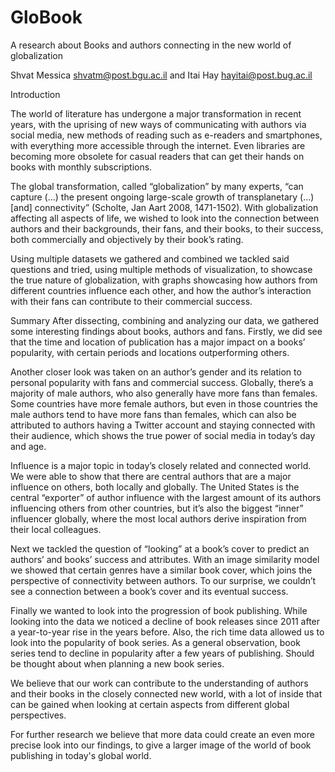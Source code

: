 # GloBook
A research about Books and authors connecting in the new world of globalization

Shvat Messica	shvatm@post.bgu.ac.il and Itai Hay	hayitai@post.bug.ac.il

Introduction

The world of literature has undergone a major transformation in recent years, with the uprising of new ways of communicating with authors via social media, new methods of reading such as e-readers and smartphones, with everything more accessible through the internet. Even libraries are becoming more obsolete for casual readers that can get their hands on books with monthly subscriptions.

The global transformation, called “globalization” by many experts, “can capture (...) the present ongoing large-scale growth of transplanetary (...) [and] connectivity” (Scholte, Jan Aart 2008, 1471-1502).
With globalization affecting all aspects of life, we wished to look into the connection between authors and their backgrounds, their fans, and their books, to their success, both commercially and objectively by their book’s rating.

Using multiple datasets we gathered and combined we tackled said questions and tried, using multiple methods of visualization, to showcase the true nature of globalization, with graphs showcasing how authors from different countries influence each other, and how the author’s interaction with their fans can contribute to their commercial success.


Summary
After dissecting, combining and analyzing our data, we gathered some interesting findings about books, authors and fans.
Firstly, we did see that the time and location of publication has a major impact on a books’ popularity, with certain periods and locations outperforming others.

Another closer look was taken on an author’s gender and its relation to personal popularity with fans and commercial success. Globally, there’s a majority of male authors, who also generally have more fans than females. Some countries have more female authors, but even in those countries the male authors tend to have more fans than females, which can also be attributed to authors having a Twitter account and staying connected with their audience, which shows the true power of social media in today’s day and age.

Influence is a major topic in today’s closely related and connected world. 
We were able to show that there are central authors that are a major influence on others, both locally and globally. The United States is the central “exporter” of author influence with the largest amount of its authors influencing others from other countries, but it’s also the biggest “inner” influencer globally, where the most local authors derive inspiration from their local colleagues. 

Next we tackled the question of “looking” at a book’s cover to predict an authors’ and books’ success and attributes.
With an image similarity model we showed that certain genres have a similar book cover, which joins the perspective of connectivity between authors. 
To our surprise, we couldn’t see a connection between a book’s cover and its eventual success.

Finally we wanted to look into the progression of book publishing. While looking into the data we noticed a decline of book releases since 2011 after a year-to-year rise in the years before. Also, the rich time data allowed us to look into the popularity of book series. As a general observation, book series tend to decline in popularity after a few years of publishing. Should be thought about when planning a new book series.

We believe that our work can contribute to the understanding of authors and their books in the closely connected new world, with a lot of inside that can be gained when looking at certain aspects from different global perspectives.

For further research we believe that more data could create an even more precise look into our findings, to give a larger image of the world of book publishing in today's global world.

